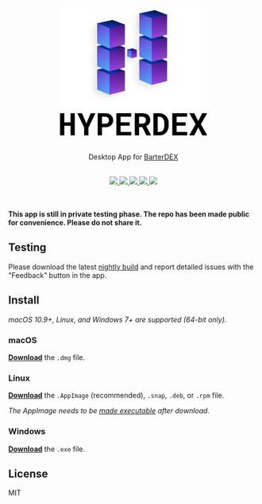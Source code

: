 <div align="center">
	<br>
	<img src="media/Logo-Black-Text.png" height="260">
	<br>
	<br>
	<p>Desktop App for <a href="https://barterdex.supernet.org">BarterDEX</a></p>
	<br>
	<a title="Downloads" href="https://github.com/atomiclabs/hyperdex/releases/latest">
		<img src="https://img.shields.io/github/downloads/atomiclabs/hyperdex/total.svg">
	</a>
	<a title="Crowdin" target="_blank" href="https://crowdin.com/project/hyperdex">
		<img src="https://d322cqt584bo4o.cloudfront.net/hyperdex/localized.svg">
	</a>
	<a title="Discord" target="_blank" href="https://discord.gg/gBhBg6E">
		<img src="https://img.shields.io/discord/<server-id>.svg">
	</a>
	<a title="MIT License" href="LICENSE">
		<img src="https://img.shields.io/github/license/atomiclabs/hyperdex.svg">
	</a>
	<a href="Follow on Twitter" href="https://twitter.com/HyperDEXApp">
		<img src="https://img.shields.io/twitter/follow/HyperDexApp.svg?style=social&label=Follow">
	</a>
	<br>
	<br>
	<br>
</div>

**This app is still in private testing phase. The repo has been made public for convenience. Please do not share it.**

## Testing

Please download the latest [nightly build](https://github.com/atomiclabs/hyperdex-nightlies/releases/latest) and report detailed issues with the "Feedback" button in the app.

## Install

*macOS 10.9+, Linux, and Windows 7+ are supported (64-bit only).*

### macOS

[**Download**](https://github.com/atomiclabs/hyperdex/releases/latest) the `.dmg` file.

### Linux

[**Download**](https://github.com/atomiclabs/hyperdex/releases/latest) the `.AppImage` (recommended), `.snap`, `.deb`, or `.rpm` file.

*The AppImage needs to be [made executable](http://discourse.appimage.org/t/how-to-make-an-appimage-executable/80) after download.*

### Windows

[**Download**](https://github.com/atomiclabs/hyperdex/releases/latest) the `.exe` file.


## License

MIT
